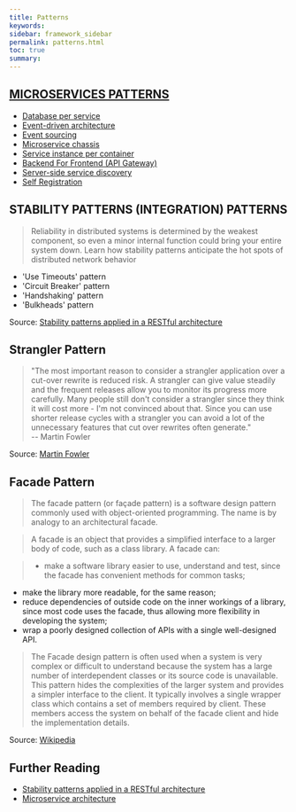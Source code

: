 ```yaml
---
title: Patterns
keywords:
sidebar: framework_sidebar
permalink: patterns.html
toc: true
summary:
---
```


## [MICROSERVICES PATTERNS](http://microservices.io/patterns/index.html)
* [Database per service](http://microservices.io/patterns/data/database-per-service.html)
* [Event-driven architecture](http://microservices.io/patterns/data/event-driven-architecture.html)
* [Event sourcing](http://microservices.io/patterns/data/event-sourcing.html)
* [Microservice chassis](http://microservices.io/patterns/microservice-chassis.html)
* [Service instance per container](http://microservices.io/patterns/deployment/service-per-container.html)
* [Backend For Frontend (API Gateway)](https://www.thoughtworks.com/insights/blog/bff-soundcloud)
* [Server-side service discovery](http://microservices.io/patterns/server-side-discovery.html)
* [Self Registration](http://microservices.io/patterns/self-registration.html)


## STABILITY PATTERNS (INTEGRATION) PATTERNS
> Reliability in distributed systems is determined by the weakest component, so even a minor internal function could bring your entire system down. Learn how stability patterns anticipate the hot spots of distributed network behavior

* 'Use Timeouts' pattern
* 'Circuit Breaker' pattern
* 'Handshaking' pattern
* 'Bulkheads' pattern

Source: [Stability patterns applied in a RESTful architecture](http://www.javaworld.com/article/2824163/application-performance/stability-patterns-applied-in-a-restful-architecture.html)

## Strangler Pattern
> "The most important reason to consider a strangler application over a cut-over rewrite is reduced risk. A strangler can give value steadily and the frequent releases allow you to monitor its progress more carefully. Many people still don't consider a strangler since they think it will cost more - I'm not convinced about that. Since you can use shorter release cycles with a strangler you can avoid a lot of the unnecessary features that cut over rewrites often generate."
<br> -- Martin Fowler

Source: [Martin Fowler](http://www.martinfowler.com/bliki/StranglerApplication.html)

## Facade Pattern
> The facade pattern (or façade pattern) is a software design pattern commonly used with object-oriented programming. The name is by analogy to an architectural facade.

> A facade is an object that provides a simplified interface to a larger body of code, such as a class library. A facade can:

> * make a software library easier to use, understand and test, since the facade has convenient methods for common tasks;
* make the library more readable, for the same reason;
* reduce dependencies of outside code on the inner workings of a library, since most code uses the facade, thus allowing more flexibility in developing the system;
* wrap a poorly designed collection of APIs with a single well-designed API.

> The Facade design pattern is often used when a system is very complex or difficult to understand because the system has a large number of interdependent classes or its source code is unavailable. This pattern hides the complexities of the larger system and provides a simpler interface to the client. It typically involves a single wrapper class which contains a set of members required by client. These members access the system on behalf of the facade client and hide the implementation details.

Source: [Wikipedia](https://en.wikipedia.org/wiki/Facade_pattern)

## Further Reading
* [Stability patterns applied in a RESTful architecture](http://www.javaworld.com/article/2824163/application-performance/stability-patterns-applied-in-a-restful-architecture.html)
* [Microservice architecture](http://microservices.io/index.html)
